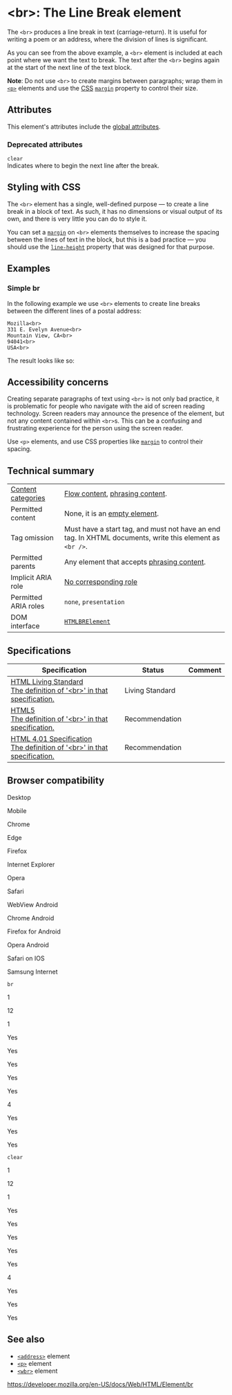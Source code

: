 &lt;br&gt;: The Line Break element
==================================

The `<br>` produces a line break in text (carriage-return). It is useful for writing a poem or an address, where the division of lines is significant.

As you can see from the above example, a `<br>` element is included at each point where we want the text to break. The text after the `<br>` begins again at the start of the next line of the text block.

**Note**: Do not use `<br>` to create margins between paragraphs; wrap them in [`<p>`](p) elements and use the [CSS](https://developer.mozilla.org/en-US/docs/Web/CSS) [`margin`](https://developer.mozilla.org/en-US/docs/Web/CSS/margin) property to control their size.

Attributes
----------

This element's attributes include the [global attributes](../global_attributes).

### Deprecated attributes

`clear`  
Indicates where to begin the next line after the break.

Styling with CSS
----------------

The `<br>` element has a single, well-defined purpose — to create a line break in a block of text. As such, it has no dimensions or visual output of its own, and there is very little you can do to style it.

You can set a [`margin`](https://developer.mozilla.org/en-US/docs/Web/CSS/margin) on `<br>` elements themselves to increase the spacing between the lines of text in the block, but this is a bad practice — you should use the [`line-height`](https://developer.mozilla.org/en-US/docs/Web/CSS/line-height) property that was designed for that purpose.

Examples
--------

### Simple br

In the following example we use `<br>` elements to create line breaks between the different lines of a postal address:

    Mozilla<br>
    331 E. Evelyn Avenue<br>
    Mountain View, CA<br>
    94041<br>
    USA<br>

The result looks like so:

Accessibility concerns
----------------------

Creating separate paragraphs of text using `<br>` is not only bad practice, it is problematic for people who navigate with the aid of screen reading technology. Screen readers may announce the presence of the element, but not any content contained within `<br>`s. This can be a confusing and frustrating experience for the person using the screen reader.

Use `<p>` elements, and use CSS properties like [`margin`](https://developer.mozilla.org/en-US/docs/Web/CSS/margin) to control their spacing.

Technical summary
-----------------

<table><tbody><tr class="odd"><td><a href="https://developer.mozilla.org/en-US/docs/Web/Guide/HTML/Content_categories">Content categories</a></td><td><a href="https://developer.mozilla.org/en-US/docs/Web/Guide/HTML/Content_categories#flow_content">Flow content</a>, <a href="https://developer.mozilla.org/en-US/docs/Web/Guide/HTML/Content_categories#phrasing_content">phrasing content</a>.</td></tr><tr class="even"><td>Permitted content</td><td>None, it is an <a href="https://developer.mozilla.org/en-US/docs/Glossary/Empty_element">empty element</a>.</td></tr><tr class="odd"><td>Tag omission</td><td>Must have a start tag, and must not have an end tag. In XHTML documents, write this element as <code>&lt;br /&gt;</code>.</td></tr><tr class="even"><td>Permitted parents</td><td>Any element that accepts <a href="https://developer.mozilla.org/en-US/docs/Web/Guide/HTML/Content_categories#phrasing_content">phrasing content</a>.</td></tr><tr class="odd"><td>Implicit ARIA role</td><td><a href="https://www.w3.org/TR/html-aria/#dfn-no-corresponding-role">No corresponding role</a></td></tr><tr class="even"><td>Permitted ARIA roles</td><td><code>none</code>, <code>presentation</code></td></tr><tr class="odd"><td>DOM interface</td><td><a href="https://developer.mozilla.org/en-US/docs/Web/API/HTMLBRElement"><code>HTMLBRElement</code></a></td></tr></tbody></table>

Specifications
--------------

<table><thead><tr class="header"><th>Specification</th><th>Status</th><th>Comment</th></tr></thead><tbody><tr class="odd"><td><a href="https://html.spec.whatwg.org/multipage/semantics.html#the-br-element">HTML Living Standard<br />
<span class="small">The definition of '&lt;br&gt;' in that specification.</span></a></td><td><span class="spec-living">Living Standard</span></td><td></td></tr><tr class="even"><td><a href="https://www.w3.org/TR/html52/textlevel-semantics.html#the-br-element">HTML5<br />
<span class="small">The definition of '&lt;br&gt;' in that specification.</span></a></td><td><span class="spec-rec">Recommendation</span></td><td></td></tr><tr class="odd"><td><a href="https://www.w3.org/TR/html401/struct/text.html#h-9.3.2.1">HTML 4.01 Specification<br />
<span class="small">The definition of '&lt;br&gt;' in that specification.</span></a></td><td><span class="spec-rec">Recommendation</span></td><td></td></tr></tbody></table>

Browser compatibility
---------------------

Desktop

Mobile

Chrome

Edge

Firefox

Internet Explorer

Opera

Safari

WebView Android

Chrome Android

Firefox for Android

Opera Android

Safari on IOS

Samsung Internet

`br`

1

12

1

Yes

Yes

Yes

Yes

Yes

4

Yes

Yes

Yes

`clear`

1

12

1

Yes

Yes

Yes

Yes

Yes

4

Yes

Yes

Yes

See also
--------

-   [`<address>`](address) element
-   [`<p>`](p) element
-   [`<wbr>`](wbr) element

<a href="https://developer.mozilla.org/en-US/docs/Web/HTML/Element/br" class="_attribution-link">https://developer.mozilla.org/en-US/docs/Web/HTML/Element/br</a>
